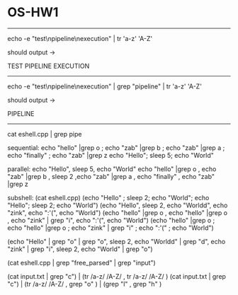 # OS-HW1

---

echo -e "test\npipeline\nexecution" | tr 'a-z' 'A-Z'

should output ->

TEST
PIPELINE
EXECUTION

---

echo -e "test\npipeline\nexecution" | grep "pipeline" | tr 'a-z' 'A-Z'

should output ->

PIPELINE

---

cat eshell.cpp | grep pipe

sequential:
echo "hello" |grep o ; echo "zab" |grep b ; echo "zab" |grep a ; echo "finally" ; echo "zab" |grep z
echo "Hello"; sleep 5; echo "World"

parallel:
echo "Hello", sleep 5, echo "World"
echo "hello" |grep o , echo "zab" |grep b , sleep 2 ,echo "zab" |grep a , echo "finally" , echo "zab" |grep z 

subshell:
(cat eshell.cpp)
(echo "Hello" ; sleep 2; echo "World"; echo "Hello"; sleep 2; echo "World")
(echo "Hello", sleep 2, echo "Worldd", echo "zink", echo ":'(", echo "World")
(echo "hello" |grep o ,  echo "hello" |grep o , echo "zink" | grep "i", echo ":'(", echo "World")
(echo "hello" |grep o ;  echo "hello" |grep o ; echo "zink" | grep "i" ; echo ":'(" ; echo "World")


(echo "Hello" | grep "o" | grep "o", sleep 2, echo "Worldd" | grep "d", echo "zink" | grep "i", sleep 2, echo "World" | grep "o")


(cat eshell.cpp | grep "free_parsed" | grep "input")

(cat input.txt | grep "c") | (tr /a-z/ /A-Z/ , tr /a-z/ /A-Z/ )
(cat input.txt | grep "c") | (tr /a-z/ /A-Z/ , grep "o" ) | (grep "l" , grep "h" )
